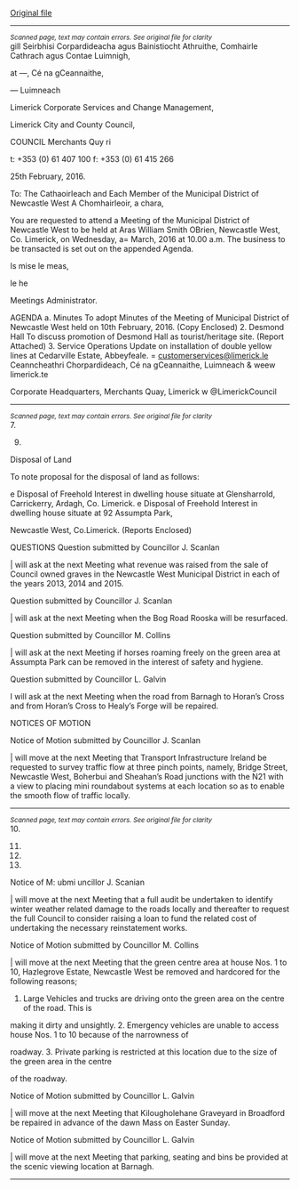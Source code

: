 [Original file](https://www.limerick.ie/sites/default/files/media/documents/2017-06/Agenda%20-%20Meeting%20of%20Municipal%20District%20of%20Newcastle%20West%20-%202nd%20March%202016.pdf)

---
*<small>Scanned page, text may contain errors. See original file for clarity</small>*  
gill Seirbhisi Corpardideacha agus Bainistiocht Athruithe,
Comhairle Cathrach agus Contae Luimnigh,

at —, Cé na gCeannaithe,

— Luimneach

Limerick Corporate Services and Change Management,

Limerick City and County Council,

COUNCIL Merchants Quy
ri

t: +353 (0) 61 407 100
f: +353 (0) 61 415 266

25th February, 2016.

To: The Cathaoirleach and Each Member of the Municipal District of Newcastle West
A Chomhairleoir, a chara,

You are requested to attend a Meeting of the Municipal District of Newcastle West to be held at Aras
William Smith OBrien, Newcastle West, Co. Limerick, on Wednesday, a= March, 2016 at 10.00 a.m.
The business to be transacted is set out on the appended Agenda.

Is mise le meas,

le he

Meetings Administrator.

AGENDA
a. Minutes
To adopt Minutes of the Meeting of Municipal District of Newcastle West held on 10th
February, 2016.
(Copy Enclosed)
2. Desmond Hall
To discuss promotion of Desmond Hall as tourist/heritage site.
(Report Attached)
3. Service Operations
Update on installation of double yellow lines at Cedarville Estate, Abbeyfeale.
= customerservices@limerick.le
Ceanncheathri Chorpardideach, Cé na gCeannaithe, Luimneach & weew limerick.te

Corporate Headquarters, Merchants Quay, Limerick w @LimerickCouncil


---
*<small>Scanned page, text may contain errors. See original file for clarity</small>*  
7.

9.

Disposal of Land

To note proposal for the disposal of land as follows:

e Disposal of Freehold Interest in dwelling house situate at Glensharrold, Carrickerry,
Ardagh, Co. Limerick.
e Disposal of Freehold Interest in dwelling house situate at 92 Assumpta Park,

Newcastle West, Co.Limerick.
(Reports Enclosed)

QUESTIONS
Question submitted by Councillor J. Scanlan

| will ask at the next Meeting what revenue was raised from the sale of Council owned graves
in the Newcastle West Municipal District in each of the years 2013, 2014 and 2015.

Question submitted by Councillor J. Scanlan

| will ask at the next Meeting when the Bog Road Rooska will be resurfaced.

Question submitted by Councillor M. Collins

| will ask at the next Meeting if horses roaming freely on the green area at Assumpta Park can
be removed in the interest of safety and hygiene.

Question submitted by Councillor L. Galvin

I will ask at the next Meeting when the road from Barnagh to Horan’s Cross and from Horan’s
Cross to Healy’s Forge will be repaired.

NOTICES OF MOTION

Notice of Motion submitted by Councillor J. Scanlan

| will move at the next Meeting that Transport Infrastructure Ireland be requested to survey
traffic flow at three pinch points, namely, Bridge Street, Newcastle West, Boherbui and
Sheahan’s Road junctions with the N21 with a view to placing mini roundabout systems at
each location so as to enable the smooth flow of traffic locally.


---
*<small>Scanned page, text may contain errors. See original file for clarity</small>*  
10.

11.

12.

13.

Notice of M: ubmi uncillor J. Scanian

| will move at the next Meeting that a full audit be undertaken to identify winter weather
related damage to the roads locally and thereafter to request the full Council to consider
raising a loan to fund the related cost of undertaking the necessary reinstatement works.

Notice of Motion submitted by Councillor M. Collins

| will move at the next Meeting that the green centre area at house Nos. 1 to 10, Hazlegrove
Estate, Newcastle West be removed and hardcored for the following reasons;

1. Large Vehicles and trucks are driving onto the green area on the centre of the road. This is

making it dirty and unsightly.
2. Emergency vehicles are unable to access house Nos. 1 to 10 because of the narrowness of

roadway.
3. Private parking is restricted at this location due to the size of the green area in the centre

of the roadway.

Notice of Motion submitted by Councillor L. Galvin

| will move at the next Meeting that Kilougholehane Graveyard in Broadford be repaired in
advance of the dawn Mass on Easter Sunday.

Notice of Motion submitted by Councillor L. Galvin

| will move at the next Meeting that parking, seating and bins be provided at the scenic
viewing location at Barnagh.


---
